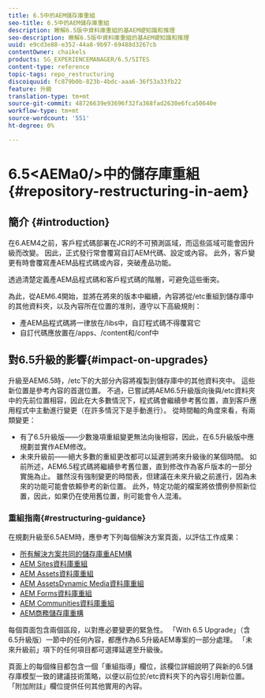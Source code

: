 ```yaml
---
title: 6.5中的AEM儲存庫重組
seo-title: 6.5中的AEM儲存庫重組
description: 瞭解6.5版中資料庫重組的基AEM礎知識和推理
seo-description: 瞭解6.5版中資料庫重組的基AEM礎知識和推理
uuid: e9cd3e88-e352-44a8-9b97-69488d3267cb
contentOwner: chaikels
products: SG_EXPERIENCEMANAGER/6.5/SITES
content-type: reference
topic-tags: repo_restructuring
discoiquuid: fc879b0b-823b-4bdc-aaa6-36f53a33fb22
feature: 升級
translation-type: tm+mt
source-git-commit: 48726639e93696f32fa368fad2630e6fca50640e
workflow-type: tm+mt
source-wordcount: '551'
ht-degree: 0%

---
```



# 6.5&lt;AEMa0/>中的儲存庫重組{#repository-restructuring-in-aem}

## 簡介 {#introduction}

在6.AEM4之前，客戶程式碼部署在JCR的不可預測區域，而這些區域可能會因升級而改變。 因此，正式發行常會覆寫自訂AEM代碼、設定或內容。 此外，客戶變更有時會覆寫產AEM品程式碼或內容，突破產品功能。

透過清楚定義產AEM品程式碼和客戶程式碼的階層，可避免這些衝突。

為此，從AEM6.4開始，並將在將來的版本中繼續，內容將從/etc重組到儲存庫中的其他資料夾，以及內容所在位置的准則，遵守以下高級規則：

* 產AEM品程式碼將一律放在/libs中，自訂程式碼不得覆寫它
* 自訂代碼應放置在/apps、/content和/conf中

## 對6.5升級的影響{#impact-on-upgrades}

升級至AEM6.5時，/etc下的大部分內容將複製到儲存庫中的其他資料夾中。 這些新位置是參考內容的首選位置。 不過，已嘗試將AEM6.5升級版向後與/etc資料夾中的先前位置相容，因此在大多數情況下，程式碼會繼續參考舊位置，直到客戶應用程式中主動進行變更（在許多情況下是手動進行）。 從時間軸的角度來看，有兩類變更：

* 有了6.5升級版——少數幾項重組變更無法向後相容，因此，在6.5升級版中應規劃並實作AEM修改。
* 未來升級前——絕大多數的重組更改都可以延遲到將來升級後的某個時間。 如前所述，AEM6.5程式碼將繼續參考舊位置，直到修改作為客戶版本的一部分實施為止。 雖然沒有強制變更的時間表，但建議在未來升級之前進行，因為未來的功能可能會依賴參考的新位置。 此外，特定功能的檔案將依慣例參照新位置，因此，如果仍在使用舊位置，則可能會令人混淆。

### 重組指南{#restructuring-guidance}

在規劃升級至6.5AEM時，應參考下列每個解決方案頁面，以評估工作成果：

* [所有解決方案共同的儲存庫重AEM構](/help/sites-deploying/all-repository-restructuring-in-aem-6-5.md)
* [AEM Sites資料庫重組](/help/sites-deploying/sites-repository-restructuring-in-aem-6-5.md)
* [AEM Assets資料庫重組](/help/sites-deploying/assets-repository-restructuring-in-aem-6-5.md)
* [AEM AssetsDynamic Media資料庫重組](/help/sites-deploying/dynamicmedia-repository-restructuring-in-aem-6-5.md)
* [AEM Forms資料庫重組](/help/sites-deploying/forms-repository-restructuring-in-aem-6-5.md)
* [AEM Communities資料庫重組](/help/sites-deploying/communities-repository-restructuring-in-aem-6-5.md)
* [AEM商務儲存庫重構](/help/sites-deploying/ecommerce-repository-restructuring-in-aem-6-5.md)

每個頁面包含兩個區段，以對應必要變更的緊急性。 「With 6.5 Upgrade」（含6.5升級版）一節中的任何內容，都應作為6.5升級AEM專案的一部分處理。 「未來升級前」項下的任何項目都可選擇延遲至升級後。

頁面上的每個條目都包含一個「重組指導」欄位，該欄位詳細說明了與新的6.5儲存庫模型一致的建議技術策略，以便以前位於/etc資料夾下的內容引用新位置。 「附加附註」欄位提供任何其他實用的內容。
